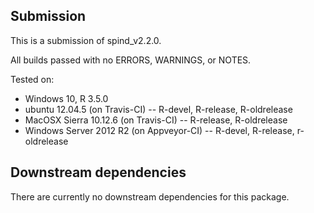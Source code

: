 ## Submission

This is a submission of spind_v2.2.0.

All builds passed with no ERRORS, WARNINGS, or NOTES.

Tested on: 

* Windows 10, R 3.5.0
* ubuntu 12.04.5 (on Travis-CI) -- R-devel, R-release, R-oldrelease
* MacOSX Sierra 10.12.6 (on Travis-CI) -- R-release, R-oldrelease
* Windows Server 2012 R2 (on Appveyor-CI) -- R-devel, R-release, r-oldrelease

## Downstream dependencies
There are currently no downstream dependencies for this package.
